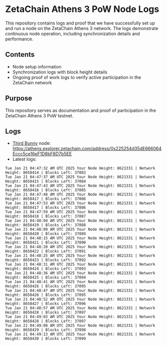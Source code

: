 # ZetaChain Athens 3 PoW Node Logs
This repository contains logs and proof that we have successfully set up and run a node on the ZetaChain Athens 3 network. The logs demonstrate continuous node operation, including synchronization details and performance.

## Contents
- Node setup information
- Synchronization logs with block height details
- Ongoing proof of work logs to verify active participation in the ZetaChain network

## Purpose
This repository serves as documentation and proof of participation in the ZetaChain Athens 3 PoW testnet.

## Logs

- [Third Bunny](https://thirdbunny.xyz/) node: https://athens.explorer.zetachain.com/address/0x225254d35dE666064Eccc5ce16eF1D8bF8D7b5EE
- Latest logs:
```
Tue Jan 21 04:47:32 AM UTC 2025 Your Node Height: 8621331 | Network Height: 8658414 | Blocks Left: 37083
Tue Jan 21 04:47:37 AM UTC 2025 Your Node Height: 8621331 | Network Height: 8658415 | Blocks Left: 37084
Tue Jan 21 04:47:43 AM UTC 2025 Your Node Height: 8621331 | Network Height: 8658416 | Blocks Left: 37085
Tue Jan 21 04:47:48 AM UTC 2025 Your Node Height: 8621331 | Network Height: 8658417 | Blocks Left: 37086
Tue Jan 21 04:47:53 AM UTC 2025 Your Node Height: 8621331 | Network Height: 8658417 | Blocks Left: 37086
Tue Jan 21 04:47:59 AM UTC 2025 Your Node Height: 8621331 | Network Height: 8658418 | Blocks Left: 37087
Tue Jan 21 04:48:04 AM UTC 2025 Your Node Height: 8621331 | Network Height: 8658419 | Blocks Left: 37088
Tue Jan 21 04:48:09 AM UTC 2025 Your Node Height: 8621331 | Network Height: 8658420 | Blocks Left: 37089
Tue Jan 21 04:48:15 AM UTC 2025 Your Node Height: 8621331 | Network Height: 8658421 | Blocks Left: 37090
Tue Jan 21 04:48:20 AM UTC 2025 Your Node Height: 8621331 | Network Height: 8658422 | Blocks Left: 37091
Tue Jan 21 04:48:25 AM UTC 2025 Your Node Height: 8621331 | Network Height: 8658423 | Blocks Left: 37092
Tue Jan 21 04:48:31 AM UTC 2025 Your Node Height: 8621331 | Network Height: 8658424 | Blocks Left: 37093
Tue Jan 21 04:48:36 AM UTC 2025 Your Node Height: 8621331 | Network Height: 8658425 | Blocks Left: 37094
Tue Jan 21 04:48:41 AM UTC 2025 Your Node Height: 8621331 | Network Height: 8658426 | Blocks Left: 37095
Tue Jan 21 04:48:47 AM UTC 2025 Your Node Height: 8621331 | Network Height: 8658426 | Blocks Left: 37095
Tue Jan 21 04:48:52 AM UTC 2025 Your Node Height: 8621331 | Network Height: 8658427 | Blocks Left: 37096
Tue Jan 21 04:48:57 AM UTC 2025 Your Node Height: 8621331 | Network Height: 8658428 | Blocks Left: 37097
Tue Jan 21 04:49:03 AM UTC 2025 Your Node Height: 8621331 | Network Height: 8658428 | Blocks Left: 37097
Tue Jan 21 04:49:08 AM UTC 2025 Your Node Height: 8621331 | Network Height: 8658429 | Blocks Left: 37098
Tue Jan 21 04:49:13 AM UTC 2025 Your Node Height: 8621331 | Network Height: 8658430 | Blocks Left: 37099
```
